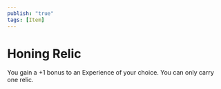 ```yaml
---
publish: "true"
tags: [Item]
---
```

# Honing Relic

You gain a +1 bonus to an Experience of your choice. You can only carry one relic.
